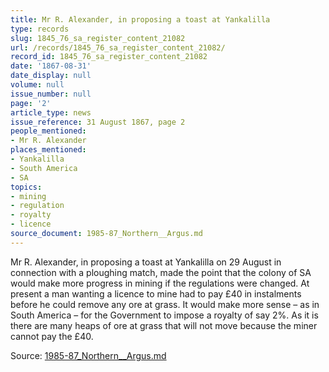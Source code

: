 ```yaml
---
title: Mr R. Alexander, in proposing a toast at Yankalilla
type: records
slug: 1845_76_sa_register_content_21082
url: /records/1845_76_sa_register_content_21082/
record_id: 1845_76_sa_register_content_21082
date: '1867-08-31'
date_display: null
volume: null
issue_number: null
page: '2'
article_type: news
issue_reference: 31 August 1867, page 2
people_mentioned:
- Mr R. Alexander
places_mentioned:
- Yankalilla
- South America
- SA
topics:
- mining
- regulation
- royalty
- licence
source_document: 1985-87_Northern__Argus.md
---
```


Mr R. Alexander, in proposing a toast at Yankalilla on 29 August in connection with a ploughing match, made the point that the colony of SA would make more progress in mining if the regulations were changed.  At present a man wanting a licence to mine had to pay £40 in instalments before he could remove any ore at grass.  It would make more sense – as in South America – for the Government to impose a royalty of say 2%.  As it is there are many heaps of ore at grass that will not move because the miner cannot pay the £40.

Source: [1985-87_Northern__Argus.md](/downloads/markdown/1985-87_Northern__Argus.md)
